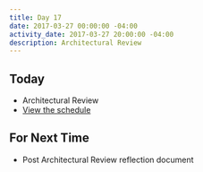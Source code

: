 ```yaml
---
title: Day 17
date: 2017-03-27 00:00:00 -04:00
activity_date: 2017-03-27 20:00:00 -04:00
description: Architectural Review
---
```


## Today

* Architectural Review
* [View the schedule](https://docs.google.com/spreadsheets/d/1uzT4UIbA-dGVnvxw5YQ36xo4uDCLLsCuBYf0JanX9eU/edit?usp=sharing)


## For Next Time

* Post Architectural Review reflection document
